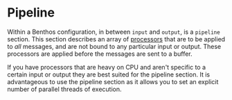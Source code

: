 Pipeline
========

Within a Benthos configuration, in between `input` and `output`, is a `pipeline`
section. This section describes an array of [processors][processors] that are to
be applied to *all* messages, and are not bound to any particular input or
output. These processors are applied before the messages are sent to a buffer.

If you have processors that are heavy on CPU and aren't specific to a certain
input or output they are best suited for the pipeline section. It is
advantageous to use the pipeline section as it allows you to set an explicit
number of parallel threads of execution.

[processors]: ./processors
